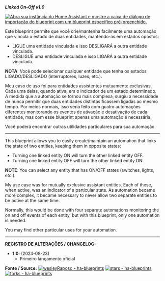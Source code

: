 ***Linked On-Off v1.0***

[![Abra sua instância do Home Assistant e mostre a caixa de diálogo de importação do blueprint com um blueprint específico pré-preenchido.](https://my.home-assistant.io/badges/blueprint_import.svg)](https://my.home-assistant.io/redirect/blueprint_import/?blueprint_url=https%3A%2F%2Fraw.githubusercontent.com%2wesleyRaposo%2Fha-blueprints%2Fmain%2Fha-blueprint-linked-on-off.yaml)

Este blueprint permite que você crie/mantenha facilmente uma automação que vincula o estado de duas entidades, mantendo-as em estados opostos:
- LIGUE uma entidade vinculada e isso DESLIGARÁ a outra entidade vinculada.
- DESLIGUE uma entidade vinculada e isso LIGARÁ a outra entidade vinculada.

**NOTA**: Você pode selecionar qualquer entidade que tenha os estados LIGADO/DESLIGADO (interruptores, luzes, etc.).

Meu caso de uso foi para entidades assistentes mutuamente exclusivas. Cada uma delas, quando ativa, era o indicador de um estado determinado. A medida que a automação se tornou mais complexa, surgiu a necessidade de nunca permitir que duas entidades distintas ficassem ligadas ao mesmo tempo. 
Por meios normais, isso seria feito com quatro automações diferentes monitorando os eventos de ativação e desativação de cada entidade, mas com esse blueprint apenas uma automação é necessária.

Você poderá encontrar outras utilidades particulares para sua automação.

-----------

This blueprint allows you to easily create/maintain an automation that links the state of two entities, keeping them in opposite states:
- Turning one linked entity ON will turn the other linked entity OFF.
- Turning one linked entity OFF will turn the other linked entity ON.

**NOTE**: You can select any entity that has ON/OFF states (switches, lights, etc.).

My use case was for mutually exclusive assistant entities. Each of these, when active, was an indicator of a particular state. As automation became more complex, it became necessary to never allow two separate entities to be active at the same time.

Normally, this would be done with four separate automations monitoring the on and off events of each entity, but with this blueprint, only one automation is needed.

You may find other particular uses for your automation.

-----------

**REGISTRO DE ALTERAÇÕES / CHANGELOG:**
  - **1.0**: (2024-08-23)
    - Primeiro lançamento oficial
	
**Fonte / Source:**
[![wesleyRaposo - ha-blueprints](https://img.shields.io/static/v1?label=alexdelprete&message=ha-blueprints&color=blue&logo=github)](https://github.com/wesleyRaposo/ha-blueprints/blob/main/ha-blueprint-linked-on-off.yaml "Go to GitHub repo") [![stars - ha-blueprints](https://img.shields.io/github/stars/alexdelprete/ha-blueprints?style=social)](https://github.com/wesleyRaposo/ha-blueprints) [![forks - ha-blueprints](https://img.shields.io/github/forks/alexdelprete/ha-blueprints?style=social)](https://github.com/wesleyRaposo/ha-blueprints)
